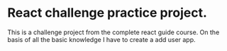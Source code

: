 # React challenge practice project.

This is a challenge project from the complete react guide course. On the basis of all the basic knowledge I have to create a add user app.
